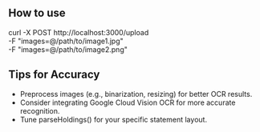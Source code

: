 ## How to use
curl -X POST http://localhost:3000/upload \
  -F "images=@/path/to/image1.jpg" \
  -F "images=@/path/to/image2.png"
## Tips for Accuracy
- Preprocess images (e.g., binarization, resizing) for better OCR results.
- Consider integrating Google Cloud Vision OCR for more accurate recognition.
- Tune parseHoldings() for your specific statement layout.